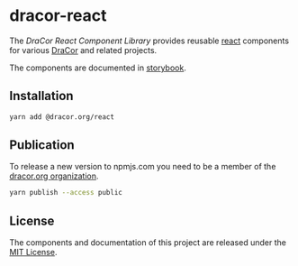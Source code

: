 # dracor-react

The *DraCor React Component Library* provides reusable [react](https://react.dev)
components for various [DraCor](https://dracor.org) and related projects.

The components are documented in
[storybook](https://dracor-org.github.io/dracor-react/).

## Installation

```sh
yarn add @dracor.org/react
```

## Publication

To release a new version to npmjs.com you need to be a member of the
[dracor.org organization](https://www.npmjs.com/org/dracor.org).

```sh
yarn publish --access public
```

## License

The components and documentation of this project are released under the
[MIT License](LICENSE).
